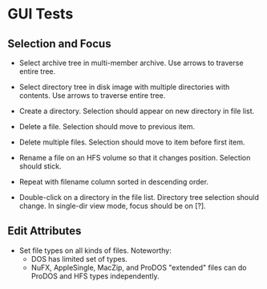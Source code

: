 ﻿# GUI Tests #

## Selection and Focus ##

- Select archive tree in multi-member archive.  Use arrows to traverse entire tree.

- Select directory tree in disk image with multiple directories with contents.  Use arrows
  to traverse entire tree.

- Create a directory.  Selection should appear on new directory in file list.

- Delete a file.  Selection should move to previous item.
- Delete multiple files.  Selection should move to item before first item.

- Rename a file on an HFS volume so that it changes position.  Selection should stick.
- Repeat with filename column sorted in descending order.

- Double-click on a directory in the file list.  Directory tree selection should change.
  In single-dir view mode, focus should be on [?].

## Edit Attributes ##

- Set file types on all kinds of files.  Noteworthy:
  - DOS has limited set of types.
  - NuFX, AppleSingle, MacZip, and ProDOS "extended" files can do ProDOS and HFS types
	independently.
